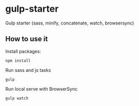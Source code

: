 # gulp-starter
 
Gulp starter (sass, minify, concatenate, watch, browsersync)

## How to use it

Install packages:

```
npm install
```

Run sass and js tasks

```
gulp
```

Run local serve with BrowserSync

```
gulp watch
```